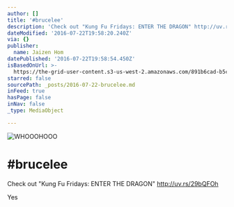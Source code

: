```yaml
---
author: []
title: '#brucelee'
description: 'Check out "Kung Fu Fridays: ENTER THE DRAGON" http://uv.rs/29bQFOh'
dateModified: '2016-07-22T19:58:20.240Z'
via: {}
publisher:
  name: Jaizen Hom
datePublished: '2016-07-22T19:58:54.450Z'
isBasedOnUrl: >-
  https://the-grid-user-content.s3-us-west-2.amazonaws.com/891b6cad-b5ca-45ac-9864-615c0b4f86f9.jpg
starred: false
sourcePath: _posts/2016-07-22-brucelee.md
inFeed: true
hasPage: false
inNav: false
_type: MediaObject

---
```

![WHOOOHOOO ](https://the-grid-user-content.s3-us-west-2.amazonaws.com/891b6cad-b5ca-45ac-9864-615c0b4f86f9.jpg)

# \#brucelee

Check out "Kung Fu Fridays: ENTER THE DRAGON" http://uv.rs/29bQFOh

Yes